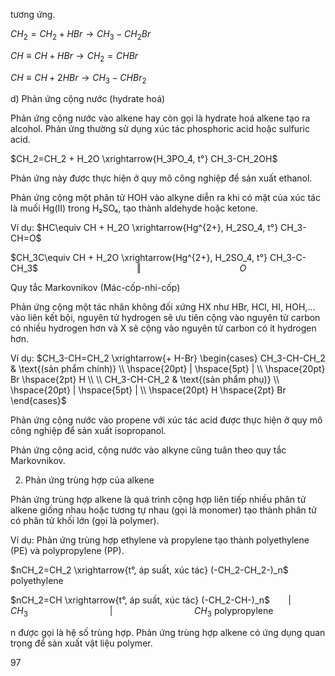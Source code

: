 tương ứng.

$CH_2=CH_2 + HBr \longrightarrow CH_3-CH_2Br$

$CH\equiv CH + HBr \longrightarrow CH_2=CHBr$

$CH\equiv CH + 2HBr \longrightarrow CH_3-CHBr_2$

d) Phản ứng cộng nước (hydrate hoá)

Phản ứng cộng nước vào alkene hay còn gọi là hydrate hoá alkene tạo ra alcohol. Phản ứng thường sử dụng xúc tác phosphoric acid hoặc sulfuric acid.

$CH_2=CH_2 + H_2O \xrightarrow{H_3PO_4, t°} CH_3-CH_2OH$

Phản ứng này được thực hiện ở quy mô công nghiệp để sản xuất ethanol.

Phản ứng cộng một phân tử HOH vào alkyne diễn ra khi có mặt của xúc tác là muối Hg(II) trong H₂SO₄, tạo thành aldehyde hoặc ketone.

Ví dụ:
$HC\equiv CH + H_2O \xrightarrow{Hg^{2+}, H_2SO_4, t°} CH_3-CH=O$

$CH_3C\equiv CH + H_2O \xrightarrow{Hg^{2+}, H_2SO_4, t°} CH_3-C-CH_3$
$\hspace{120pt} \Vert$
$\hspace{120pt} O$

Quy tắc Markovnikov (Mác-cốp-nhi-cốp)

Phản ứng cộng một tác nhân không đối xứng HX như HBr, HCl, HI, HOH,... vào liên kết bội, nguyên tử hydrogen sẽ ưu tiên cộng vào nguyên tử carbon có nhiều hydrogen hơn và X sẽ cộng vào nguyên tử carbon có ít hydrogen hơn.

Ví dụ:
$CH_3-CH=CH_2 \xrightarrow{+ H-Br} \begin{cases} CH_3-CH-CH_2 & \text{(sản phẩm chính)} \\ \hspace{20pt} | \hspace{5pt} | \\ \hspace{20pt} Br \hspace{2pt} H \\ \\ CH_3-CH-CH_2 & \text{(sản phẩm phụ)} \\ \hspace{20pt} | \hspace{5pt} | \\ \hspace{20pt} H \hspace{2pt} Br \end{cases}$

Phản ứng cộng nước vào propene với xúc tác acid được thực hiện ở quy mô công nghiệp để sản xuất isopropanol.

Phản ứng cộng acid, cộng nước vào alkyne cũng tuân theo quy tắc Markovnikov.

2. Phản ứng trùng hợp của alkene

Phản ứng trùng hợp alkene là quá trình cộng hợp liên tiếp nhiều phân tử alkene giống nhau hoặc tương tự nhau (gọi là monomer) tạo thành phân tử có phân tử khối lớn (gọi là polymer).

Ví dụ: Phản ứng trùng hợp ethylene và propylene tạo thành polyethylene (PE) và polypropylene (PP).

$nCH_2=CH_2 \xrightarrow{t°, áp suất, xúc tác} (-CH_2-CH_2-)_n$
polyethylene

$nCH_2=CH \xrightarrow{t°, áp suất, xúc tác} (-CH_2-CH-)_n$
$\hspace{20pt} |$
$\hspace{20pt} CH_3$
$\hspace{100pt} |$
$\hspace{100pt} CH_3$
polypropylene

n được gọi là hệ số trùng hợp.
Phản ứng trùng hợp alkene có ứng dụng quan trọng để sản xuất vật liệu polymer.

97